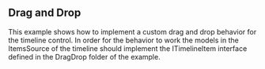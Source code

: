 ##  Drag and Drop 

This example shows how to implement a custom drag and drop behavior for the timeline control. In order for the behavior to work the models in the ItemsSource of the timeline should implement the ITimelineItem interface defined in the DragDrop folder of the example.

[//]: <keywords: grouppath, databinding, mvvm, rowindexgenerator>